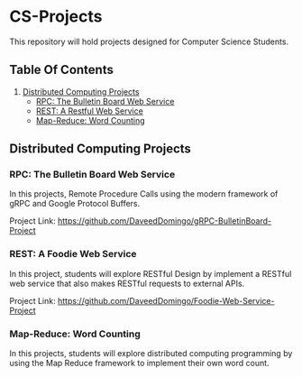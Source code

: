 # CS-Projects
This repository will hold projects designed for Computer Science Students. 

## Table Of Contents
1. [Distributed Computing Projects](#distributed-computing-projects)
    * [RPC: The Bulletin Board Web Service](#rpc--the-bulletin-board-web-service)
    * [REST: A Restful Web Service](#rest--a-restful-web-service)
    * [Map-Reduce: Word Counting](#map-reduce--word-counting)


## Distributed Computing Projects <a name="distributed-computing-projects"></a>
### RPC: The Bulletin Board Web Service <a name="rpc--the-bulletin-board-web-service"></a>
In this projects, Remote Procedure Calls using the modern framework of gRPC and Google Protocol Buffers.

Project Link: https://github.com/DaveedDomingo/gRPC-BulletinBoard-Project
### REST: A Foodie Web Service <a name="rest--a-restful-web-service"></a> 
In this project, students will explore RESTful Design by implement a RESTful web service that also makes RESTful requests to external APIs.  

Project Link: https://github.com/DaveedDomingo/Foodie-Web-Service-Project
### Map-Reduce: Word Counting <a name="map-reduce--word-counting"></a>
In this projects, students will explore distributed computing programming by using the Map Reduce framework to implement their own word count. 

